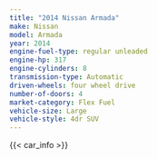 ```yaml
---
title: "2014 Nissan Armada"
make: Nissan
model: Armada
year: 2014
engine-fuel-type: regular unleaded
engine-hp: 317
engine-cylinders: 8
transmission-type: Automatic
driven-wheels: four wheel drive
number-of-doors: 4
market-category: Flex Fuel
vehicle-size: Large
vehicle-style: 4dr SUV
---
```


{{< car_info >}}
